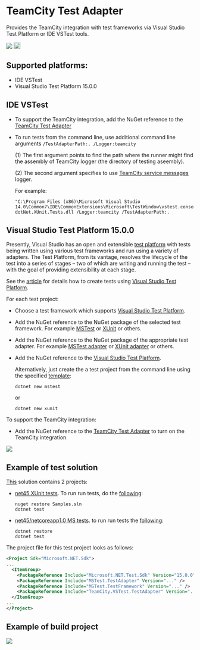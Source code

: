 # TeamCity Test Adapter

Provides the TeamCity integration with test frameworks via Visual Studio Test Platform or IDE VSTest tools.

[<img src="http://teamcity.jetbrains.com/app/rest/builds/buildType:(id:TeamCityPluginsByJetBrains_TeamCityVSTestTestAdapter_Build)/statusIcon.svg"/>](http://teamcity.jetbrains.com/viewType.html?buildTypeId=TeamCityPluginsByJetBrains_TeamCityVSTestTestAdapter_Build) [<img src="https://www.nuget.org/Content/Logos/nugetlogo.png" height="18">](https://www.nuget.org/packages/TeamCity.VSTest.TestAdapter)

## Supported platforms:
* IDE VSTest
* Visual Studio Test Platform 15.0.0

## IDE VSTest

* To support the TeamCity integration, add the NuGet reference to the [TeamCity Test Adapter](https://www.nuget.org/packages/TeamCity.VSTest.TestAdapter)

* To run tests from the command line, use additional command line arguments `/TestAdapterPath:. /Logger:teamcity` 

   (1) The first argument points to find the path where the runner might find the assembly of TeamCity logger (the directory of testing aseembly).
   
   (2) The second argument specifies to use [TeamCity service messages](http://confluence.jetbrains.net/display/TCDL/Build+Script+Interaction+with+TeamCity#BuildScriptInteractionwithTeamCity-ServiceMessages) logger.
  
   For example:
   ```
   "C:\Program Files (x86)\Microsoft Visual Studio 14.0\Common7\IDE\CommonExtensions\Microsoft\TestWindow\vstest.console.exe" dotNet.XUnit.Tests.dll /Logger:teamcity /TestAdapterPath:.
   ```
 
## Visual Studio Test Platform 15.0.0

Presently, Visual Studio has an open and extensible [test platform](https://github.com/Microsoft/vstest) with tests being written using various test frameworks and run using a variety of adapters. The Test Platform, from its vantage, resolves the lifecycle of the test into a series of stages – two of which are writing and running the test – with the goal of providing extensibility at each stage.

See the [article](https://blogs.msdn.microsoft.com/visualstudioalm/2016/11/29/evolving-the-test-platform-part-3-net-core-convergence-and-cross-plat/) for details how to create tests using [Visual Studio Test Platform](https://github.com/Microsoft/vstest).

For each test project:

* Choose a test framework which supports [Visual Studio Test Platform](https://github.com/Microsoft/vstest).

* Add the NuGet reference to the NuGet package of the selected test framework. For example [MSTest](https://www.nuget.org/packages/MSTest.TestFramework/) or [XUnit](https://www.nuget.org/packages/xunit/) or others.

* Add the NuGet reference to the NuGet package of the appropriate test adapter. For example [MSTest adapter](https://www.nuget.org/packages/MSTest.TestAdapter/) or [XUnit adapter](https://www.nuget.org/packages/xunit.runner.visualstudio/) or others.

* Add the NuGet reference to the [Visual Studio Test Platform](https://www.nuget.org/packages/Microsoft.NET.Test.Sdk/).

   Alternatively, just create the a test project from the command line using the specified [template](https://docs.microsoft.com/en-us/dotnet/articles/core/tools/dotnet-new):

   ```
   dotnet new mstest
   ```

   or

   ```
   dotnet new xunit
   ```

To support the TeamCity integration:

* Add the NuGet reference to the [TeamCity Test Adapter](https://www.nuget.org/packages/TeamCity.VSTest.TestAdapter) to turn on the TeamCity integration.

<img src="https://github.com/JetBrains/TeamCity.VSTest.TestAdapter/blob/master/Samples/MS.Tests/Docs/NewTest.gif"/>

## Example of test solution

[This](https://github.com/JetBrains/TeamCity.VSTest.TestAdapter/tree/master/Samples) solution contains 2 projects:

* [net45 XUnit tests](https://github.com/JetBrains/TeamCity.VSTest.TestAdapter/tree/master/Samples/dotNet.XUnit.Tests).
To run run tests, do the [following](https://github.com/JetBrains/TeamCity.VSTest.TestAdapter/blob/master/Samples/dotNet.XUnit.Tests/test.cmd):
 
   ```
   nuget restore Samples.sln
   dotnet test
   ```

* [net45/netcoreapp1.0 MS tests](https://github.com/JetBrains/TeamCity.VSTest.TestAdapter/tree/master/Samples/dotNetCore.MS.Tests).
to run run tests the [following](https://github.com/JetBrains/TeamCity.VSTest.TestAdapter/blob/master/Samples/dotNetCore.MS.Tests/test.cmd):

   ```
   dotnet restore
   dotnet test
   ```

The project file for this test project looks as follows:

```xml
<Project Sdk="Microsoft.NET.Sdk">
...
  <ItemGroup>
    <PackageReference Include="Microsoft.NET.Test.Sdk" Version="15.0.0" />
    <PackageReference Include="MSTest.TestAdapter" Version="..." />
    <PackageReference Include="MSTest.TestFramework" Version="..." />
    <PackageReference Include="TeamCity.VSTest.TestAdapter" Version="..." />    
  </ItemGroup>
...
</Project>

```

## Example of build project

[<img src="http://teamcity.jetbrains.com/app/rest/builds/buildType:(id:TeamCityPluginsByJetBrains_TeamCityVSTestTestAdapter_Samples)/statusIcon.svg"/>](http://teamcity.jetbrains.com/viewType.html?buildTypeId=TeamCityPluginsByJetBrains_TeamCityVSTestTestAdapter_Samples)
